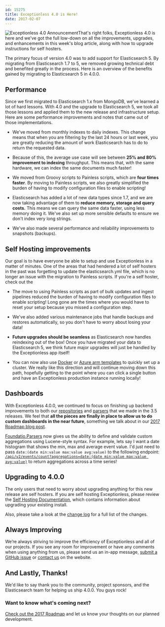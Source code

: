 ```yaml
---
id: 15275
title: Exceptionless 4.0 is Here!
date: 2017-02-07
---
```

![Exceptionless 4.0 Announcement](/assets/img/news/exceptionless-4.png)That's right folks, Exceptionless 4.0 is here and we've got the full low-down on all the improvements, upgrades, and enhancements in this week's blog article, along with how to upgrade instructions for self hosters.

The primary focus of version 4.0 was to add support for Elasticsearch 5. By migrating from Elasticsearch 1.7 to 5, we removed growing technical debt and benefited greatly in the process. Here is an overview of the benefits gained by migrating to Elasticsearch 5 in 4.0.0.<!--more-->

## Performance

Since we first migrated to Elasticsearch 1.x from MongoDB, we've learned a lot of hard lessons. With 4.0 and the upgrade to Elasticsearch 5, we took all those lessons and applied them to the new release and infrastructure setup. Here are some performance improvements and notes that came out of those implementations.

* We've moved from monthly indexes to daily indexes. This change means that when you are filtering by the last 24 hours or last week, you are greatly reducing the amount of work Elasticsearch has to do to return the requested data.

* Because of this, the average use case will see between **25% and 80% improvement to indexing** throughput. This means that, with the same hardware, we can index the same documents much faster!

* We moved from Groovy scripts to Painless scripts, which are **four times faster**. By moving to Painless scripts, we also greatly simplified the burden of having to modify configuration files to enable scripting!

* Elasticsearch has added a lot of new data types since 1.7, and we are now taking advantage of them to **reduce memory, storage and query costs.** This means we can query the same data faster, using less memory doing it. We've also set up more sensible defaults to ensure we don't index very long strings.

* We've also made several performance and reliability improvements to snapshots (backups).

## Self Hosting improvements

Our goal is to have everyone be able to setup and use Exceptionless in a matter of minutes. One of the areas that had hendered a lot of self hosters in the past was forgetting to update the elasticsearch.yml file, which is no longer an issue with the migration to Painless scripts. If you're a self hoster, check out the

* The move to using Painless scripts as part of bulk updates and ingest pipelines reduced the burden of having to modify configuration files to enable scripting! Long gone are the times where you would have to reset your setup because you missed a configuration step.

* We've also added various maintenance jobs that handle backups and restores automatically, so you don't have to worry about losing your data!

* **Future upgrades should be seamless** as Elasticsearch now handles reindexing out of the box! Once you have migrated your data to Elasticsearch 5, we think future major upgrades will just be handled by the Exceptionless app itself!

* You can now also use [Docker](https://hub.docker.com/_/elasticsearch) or [Azure arm templates](https://github.com/elastic/azure-marketplace) to quickly set up a cluster. We really like this direction and will continue moving down this path, hopefully getting to the point where you can click a single button and have an Exceptionless production instance running locally!

## Dashboards

With Exceptionless 4.0.0, we continued to focus on finishing up backend improvements to both our [repositories](https://github.com/FoundatioFx/Foundatio.Repositories) and [parsers](https://github.com/FoundatioFx/Foundatio.Parsers) that we made in the 3.5 releases. We feel that **all the pieces are finally in place to allow us to do custom dashboards in the near future**, something we talk about in our [2017 Roadmap blog post](/2017-exceptionless-feature-functionality-and-enhancement-roadmap/).

[Foundatio.Parsers](https://github.com/FoundatioFx/Foundatio.Parsers) now gives us the ability to define and validate custom aggregations using Lucene-style syntax. For example, lets say I want a date histogram that shows the min, max and average event value. I'd just need to pass `date:(date min:value max:value avg:value)` to the following endpoint: [`/api/v2/events/count?aggregations=date:(date min:value max:value avg:value)`](https://api.exceptionless.io/docs/index.html#!/Event/Event_GetCountAsync) to return aggregations across a time series!

## Upgrading to 4.0.0

The only users that need to worry about upgrading anything for this new release are self hosters. If you are self hosting Exceptionless, please review the [Self Hosting Documentation](/docs/self-hosting/), which contains information about upgrading your existing install.

Also, please take a look at the [change log](https://github.com/exceptionless/Exceptionless/compare/v3.5.1...v4.0.0) for a full list of the changes.

## Always Improving

We’re always striving to improve the efficiency of Exceptionless and all of our projects. If you see any room for improvement or have any comments when using anything from us, please send us an in-app message, [submit a GitHub issue](https://github.com/exceptionless/Exceptionless/issues) or [contact us](/) on the website.

## And Lastly, Thanks!

We'd like to say thank you to the community, project sponsors, and the Elasticsearch team for helping us ship 4.0.0. You guys rock!

### Want to know what's coming next?

[Check out the 2017 Roadmap](/2017-exceptionless-feature-functionality-and-enhancement-roadmap/) and let us know your thoughts on our planned development.
